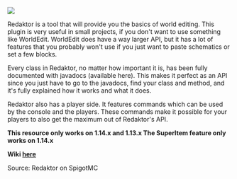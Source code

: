 ![](https://i.imgur.com/g2ZVQoC.png)

Redaktor is a tool that will provide you the basics of world editing. This plugin is very useful in small projects, if you don't want to use something like WorldEdit. WorldEdit does have a way larger API, but it has a lot of features that you probably won't use if you just want to paste schematics or set a few blocks.

Every class in Redaktor, no matter how important it is, has been fully documented with javadocs (available here). This makes it perfect as an API since you just have to go to the javadocs, find your class and method, and it's fully explained how it works and what it does.

Redaktor also has a player side. It features commands which can be used by the console and the players. These commands make it possible for your players to also get the maximum out of Redaktor's API.

**This resource only works on 1.14.x and 1.13.x
The SuperItem feature only works on 1.14.x**

**Wiki [here](https://github.com/Efnilite/Redaktor/wiki)**

Source: Redaktor on SpigotMC
